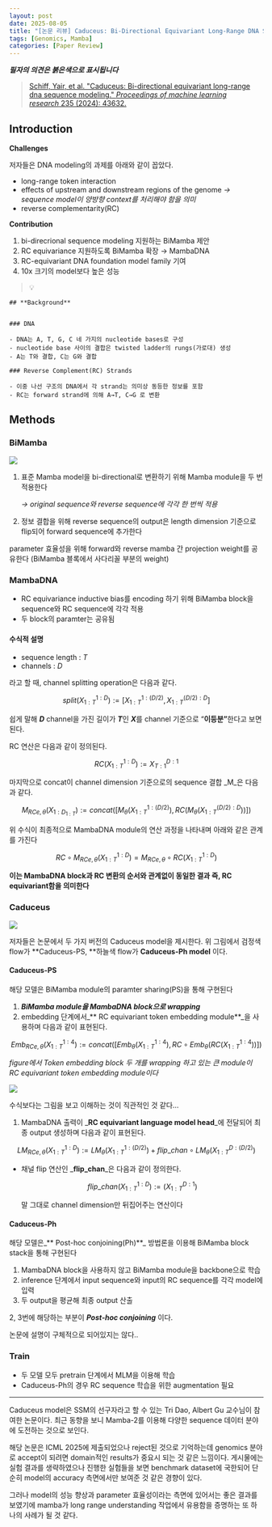 ```yaml
---
layout: post
date: 2025-08-05
title: "[논문 리뷰] Caduceus: Bi-Directional Equivariant Long-Range DNA Sequence Modeling"
tags: [Genomics, Mamba]
categories: [Paper Review]
---
```


<span class="notion-red">_**필자의 의견은 붉은색으로 표시됩니다**_</span>


> [Schiff, Yair, et al. "Caduceus: Bi-directional equivariant long-range dna sequence modeling." ](https://pmc.ncbi.nlm.nih.gov/articles/PMC12189541/)[_Proceedings of machine learning research_](https://pmc.ncbi.nlm.nih.gov/articles/PMC12189541/)[ 235 (2024): 43632.](https://pmc.ncbi.nlm.nih.gov/articles/PMC12189541/)



## Introduction


**Challenges**


저자들은 DNA modeling의 과제를 아래와 같이 꼽았다.

- long-range token interaction
- effects of upstream and downstream regions of the genome 
_→ sequence model이 양방향 context를 처리해야 함을 의미_
- reverse complementarity(RC)

**Contribution**

1. bi-direcrional sequence modeling 지원하는 BiMamba 제안
1. RC equivariance 지원하도록 BiMamba 확장 → MambaDNA
1. RC-equivariant DNA foundation model family 기여
1. 10x 크기의 model보다 높은 성능

> 💡 


	## **Background**


	### DNA

	- DNA는 A, T, G, C 네 가지의 nucleotide bases로 구성
	- nucleotide base 사이의 결합은 twisted ladder의 rungs(가로대) 생성
	- A는 T와 결합, C는 G와 결합

	### Reverse Complement(RC) Strands

	- 이중 나선 구조의 DNA에서 각 strand는 의미상 동등한 정보를 포함
	- RC는 forward strand에 의해 A→T, C→G 로 변환


## Methods



### BiMamba


![](https://prod-files-secure.s3.us-west-2.amazonaws.com/542b861c-36a8-4051-84e5-8804b6728dba/2c247d59-7815-4980-99f0-8f0d21f445a7/image.png?X-Amz-Algorithm=AWS4-HMAC-SHA256&X-Amz-Content-Sha256=UNSIGNED-PAYLOAD&X-Amz-Credential=ASIAZI2LB466VSNKTP77%2F20251004%2Fus-west-2%2Fs3%2Faws4_request&X-Amz-Date=20251004T131253Z&X-Amz-Expires=3600&X-Amz-Security-Token=IQoJb3JpZ2luX2VjEML%2F%2F%2F%2F%2F%2F%2F%2F%2F%2FwEaCXVzLXdlc3QtMiJHMEUCIQCI%2BWzgALtVZjYDibK19F8HGmAhNsdTKPkNy5uYQbtAfgIgQtFWhnuM8M1va8rlxWbCfbBmAYayUa2yHsA9HRxxVwUq%2FwMIWxAAGgw2Mzc0MjMxODM4MDUiDBbk4w1e0wNXn94lpircA6b%2BXTh7ya28ArvvR9YecrbS76cwj08TbfTEoPE036Z5NRZzPQVW13Tds6nKz8OCuk04RKXP0i8DkkDWSs85F7y5UNt4MSMJoXPLeXQPezpyYTEmENSo8Zt7D3SAlT%2Bnc3yy88Fo6X9wyw0qLOOT%2BHLXblGsgDYXWUqakeyhp2LxnppXlirONmMkb6vizVDNEo7RIWbAuk6pAvkai%2BkNfPgntwWwYcpLqI3AcdXBN0AuLoj9o3KiJ9FoLEaDh5usvl5X9t01j%2BRbOfLZNLXtmXu4r5OzuMqUftyNUyenevuAkSTIOra0bH1molzvI5lRcFPEaKQnFprlQd9jwJd4SrcYZQAEXKBhXHShcmeNyHsmF6BmekgCV5JHKWlvnNFFGxTcjFaS1AfHx4rZW5li1Eeb8d3kyCSq6AuJ7UsbJDV0B36xwmnjfAx50pG2o3uPZJWjKNAIV2hjb0SzUd94XTo2iEoiUA0uYzmx5ddpwW5d3HI4gJy44T13xfu1xOfaWZFYXrt%2Fc65y2Wxdg4A5WFBcI9PYVSoNMb5Xs18bw2KUCfx1IaVLa9%2B3J%2BoyBe2TpudH12UlvZEaAAhEt7MLbiRByDV%2B%2FQn2RWsibZu5P7dqJGsDxfbiGRun6RBkMLfhg8cGOqUBD0dcx1ITw7oR8aHkUz8Dp%2FjlA7QiluMqC4CGwzCzAzoODmcnrid%2FOvy3uXlsTP9%2FhlmPWRVMZLhwt0x%2BA72eB6OwPcfB8X6rFIirjGHqYCSzX%2FHktCnUEJ9BY5BKQmi1oUpmtdAowasZZakX%2FTiPWwZestNkLH%2FPH3liWMxRZfsW9L%2BjBmCyy7Ltp6O41%2FRHgbCd60XdiMQBXmpZKL5FzYHg9yNG&X-Amz-Signature=a6ca9501a4ff98dd52093c2f93ce2544d4b675143c74238a55d8dc63a7d95c6e&X-Amz-SignedHeaders=host&x-amz-checksum-mode=ENABLED&x-id=GetObject)

1. 표준 Mamba model을 bi-directional로 변환하기 위해 Mamba module을 두 번 적용한다

	_→ original sequence와 reverse sequence에 각각 한 번씩 적용_

1. 정보 결합을 위해 reverse sequence의 output은 length dimension 기준으로 flip되어 forward sequence에 추가한다

parameter 효율성을 위해 forward와 reverse mamba 간 projection weight를 공유한다 (BiMamba 블록에서 사다리꼴 부분의 weight)



### MambaDNA

- RC equivariance inductive bias를 encoding 하기 위해 BiMamba block을 sequence와 RC sequence에 각각 적용
- 두 block의 paramter는 공유됨


#### 수식적 설명

- sequence length : _T_
- channels : _D_

라고 할 때,  channel splitting operation은 다음과 같다.


$$
split(X^{1:D}_{1:T}):=[X^{1:(D/2)}_{1:T},X^{(D/2):D}_{1:T}]
$$


<span class="notion-red">쉽게 말해 </span><span class="notion-red">_**D**_</span><span class="notion-red"> channel을 가진 길이가 </span><span class="notion-red">_**T**_</span><span class="notion-red">인 </span><span class="notion-red">_**X**_</span><span class="notion-red">를 channel 기준으로 “</span><span class="notion-red">**이등분”**</span><span class="notion-red">한다고 보면 된다.</span>


RC 연산은 다음과 같이 정의된다.


$$
RC(X^{1:D}_{1:T}):=X^{D:1}_{T:1}
$$


마지막으로 concat이 channel dimension 기준으로의 sequence 결합 _M_은 다음과 같다.


$$
M_{RCe,\theta}(X_{1:D_{1:T}}):=concat([M_{\theta}(X^{1:(D/2)}_{1:T}),RC(M_{\theta}(X^{(D/2):D}_{1:T}))])
$$


위 수식이 최종적으로 MambaDNA module의 연산 과정을 나타내며 아래와 같은 관계를 가진다


$$
RC\circ M_{RCe,\theta}(X^{1:D}_{1:T}) = M_{RCe,\theta} \circ RC(X^{1:D}_{1:T})
$$


**이는 MambaDNA block과 RC 변환의 순서와 관계없이 동일한 결과 즉, RC equivariant함을 의미한다**



### Caduceus


![](https://prod-files-secure.s3.us-west-2.amazonaws.com/542b861c-36a8-4051-84e5-8804b6728dba/f94a60d7-8145-473b-aef9-7c68d3ec604a/image.png?X-Amz-Algorithm=AWS4-HMAC-SHA256&X-Amz-Content-Sha256=UNSIGNED-PAYLOAD&X-Amz-Credential=ASIAZI2LB466VSNKTP77%2F20251004%2Fus-west-2%2Fs3%2Faws4_request&X-Amz-Date=20251004T131253Z&X-Amz-Expires=3600&X-Amz-Security-Token=IQoJb3JpZ2luX2VjEML%2F%2F%2F%2F%2F%2F%2F%2F%2F%2FwEaCXVzLXdlc3QtMiJHMEUCIQCI%2BWzgALtVZjYDibK19F8HGmAhNsdTKPkNy5uYQbtAfgIgQtFWhnuM8M1va8rlxWbCfbBmAYayUa2yHsA9HRxxVwUq%2FwMIWxAAGgw2Mzc0MjMxODM4MDUiDBbk4w1e0wNXn94lpircA6b%2BXTh7ya28ArvvR9YecrbS76cwj08TbfTEoPE036Z5NRZzPQVW13Tds6nKz8OCuk04RKXP0i8DkkDWSs85F7y5UNt4MSMJoXPLeXQPezpyYTEmENSo8Zt7D3SAlT%2Bnc3yy88Fo6X9wyw0qLOOT%2BHLXblGsgDYXWUqakeyhp2LxnppXlirONmMkb6vizVDNEo7RIWbAuk6pAvkai%2BkNfPgntwWwYcpLqI3AcdXBN0AuLoj9o3KiJ9FoLEaDh5usvl5X9t01j%2BRbOfLZNLXtmXu4r5OzuMqUftyNUyenevuAkSTIOra0bH1molzvI5lRcFPEaKQnFprlQd9jwJd4SrcYZQAEXKBhXHShcmeNyHsmF6BmekgCV5JHKWlvnNFFGxTcjFaS1AfHx4rZW5li1Eeb8d3kyCSq6AuJ7UsbJDV0B36xwmnjfAx50pG2o3uPZJWjKNAIV2hjb0SzUd94XTo2iEoiUA0uYzmx5ddpwW5d3HI4gJy44T13xfu1xOfaWZFYXrt%2Fc65y2Wxdg4A5WFBcI9PYVSoNMb5Xs18bw2KUCfx1IaVLa9%2B3J%2BoyBe2TpudH12UlvZEaAAhEt7MLbiRByDV%2B%2FQn2RWsibZu5P7dqJGsDxfbiGRun6RBkMLfhg8cGOqUBD0dcx1ITw7oR8aHkUz8Dp%2FjlA7QiluMqC4CGwzCzAzoODmcnrid%2FOvy3uXlsTP9%2FhlmPWRVMZLhwt0x%2BA72eB6OwPcfB8X6rFIirjGHqYCSzX%2FHktCnUEJ9BY5BKQmi1oUpmtdAowasZZakX%2FTiPWwZestNkLH%2FPH3liWMxRZfsW9L%2BjBmCyy7Ltp6O41%2FRHgbCd60XdiMQBXmpZKL5FzYHg9yNG&X-Amz-Signature=30c8570abb1ef93158407681757add30cb85b5f235bc28349ef1d2d90280ad65&X-Amz-SignedHeaders=host&x-amz-checksum-mode=ENABLED&x-id=GetObject)


저자들은 논문에서 두 가지 버전의 Caduceus model을 제시한다. 위 그림에서 검정색 flow가 **Caduceus-PS, **하늘색 flow가 **Caduceus-Ph model** 이다.



#### Caduceus-PS


해당 모델은 BiMamba module의 paramter sharing(PS)을 통해 구현된다

1. _**BiMamba module을 MambaDNA block으로 wrapping**_
1. embedding 단계에서_** RC equivariant token embedding module**_을 사용하며 다음과 같이 표현된다.

$$
Emb_{RCe,\theta}(X^{1:4}_{1:T}):=concat([Emb_{\theta}(X^{1:4}_{1:T}),RC \circ Emb_{\theta}(RC(X^{1:4}_{1:T}))])
$$


_figure에서 Token embedding block 두 개를 wrapping 하고 있는 큰 module이 RC equivariant token embedding module이다_


![](https://prod-files-secure.s3.us-west-2.amazonaws.com/542b861c-36a8-4051-84e5-8804b6728dba/b175e4da-71eb-4e91-8c23-a06dabe673c9/image.png?X-Amz-Algorithm=AWS4-HMAC-SHA256&X-Amz-Content-Sha256=UNSIGNED-PAYLOAD&X-Amz-Credential=ASIAZI2LB466VSNKTP77%2F20251004%2Fus-west-2%2Fs3%2Faws4_request&X-Amz-Date=20251004T131254Z&X-Amz-Expires=3600&X-Amz-Security-Token=IQoJb3JpZ2luX2VjEML%2F%2F%2F%2F%2F%2F%2F%2F%2F%2FwEaCXVzLXdlc3QtMiJHMEUCIQCI%2BWzgALtVZjYDibK19F8HGmAhNsdTKPkNy5uYQbtAfgIgQtFWhnuM8M1va8rlxWbCfbBmAYayUa2yHsA9HRxxVwUq%2FwMIWxAAGgw2Mzc0MjMxODM4MDUiDBbk4w1e0wNXn94lpircA6b%2BXTh7ya28ArvvR9YecrbS76cwj08TbfTEoPE036Z5NRZzPQVW13Tds6nKz8OCuk04RKXP0i8DkkDWSs85F7y5UNt4MSMJoXPLeXQPezpyYTEmENSo8Zt7D3SAlT%2Bnc3yy88Fo6X9wyw0qLOOT%2BHLXblGsgDYXWUqakeyhp2LxnppXlirONmMkb6vizVDNEo7RIWbAuk6pAvkai%2BkNfPgntwWwYcpLqI3AcdXBN0AuLoj9o3KiJ9FoLEaDh5usvl5X9t01j%2BRbOfLZNLXtmXu4r5OzuMqUftyNUyenevuAkSTIOra0bH1molzvI5lRcFPEaKQnFprlQd9jwJd4SrcYZQAEXKBhXHShcmeNyHsmF6BmekgCV5JHKWlvnNFFGxTcjFaS1AfHx4rZW5li1Eeb8d3kyCSq6AuJ7UsbJDV0B36xwmnjfAx50pG2o3uPZJWjKNAIV2hjb0SzUd94XTo2iEoiUA0uYzmx5ddpwW5d3HI4gJy44T13xfu1xOfaWZFYXrt%2Fc65y2Wxdg4A5WFBcI9PYVSoNMb5Xs18bw2KUCfx1IaVLa9%2B3J%2BoyBe2TpudH12UlvZEaAAhEt7MLbiRByDV%2B%2FQn2RWsibZu5P7dqJGsDxfbiGRun6RBkMLfhg8cGOqUBD0dcx1ITw7oR8aHkUz8Dp%2FjlA7QiluMqC4CGwzCzAzoODmcnrid%2FOvy3uXlsTP9%2FhlmPWRVMZLhwt0x%2BA72eB6OwPcfB8X6rFIirjGHqYCSzX%2FHktCnUEJ9BY5BKQmi1oUpmtdAowasZZakX%2FTiPWwZestNkLH%2FPH3liWMxRZfsW9L%2BjBmCyy7Ltp6O41%2FRHgbCd60XdiMQBXmpZKL5FzYHg9yNG&X-Amz-Signature=c721a979dcb81bb349bed9be01bb502d6be2e0e94db48d470c7a0af538425e14&X-Amz-SignedHeaders=host&x-amz-checksum-mode=ENABLED&x-id=GetObject)


<span class="notion-red">수식보다는 그림을 보고 이해하는 것이 직관적인 것 같다…</span>

1. MambaDNA 출력이 _**RC equivariant language model head**_에 전달되어 최종 output 생성하며 다음과 같이 표현된다.

$$
LM_{RCe,\theta}(X^{1:D}_{1:T}):= LM_{\theta}(X^{1:(D/2)}_{1:T})+flip\_chan\circ LM_{\theta}(X^{D:(D/2)}_{1:T})
$$

- 채널 flip 연산인 _**flip\_chan**_은 다음과 같이 정의한다.

	$$
	flip\_chan(X^{1:D}_{1:T}):=(X^{D:1}_{1:T})
	$$


	말 그대로 channel dimension만 뒤집어주는 연산이다



#### Caduceus-Ph


해당 모델은_** Post-hoc conjoining(Ph)**_ 방법론을 이용해 BiMamba block stack을 통해 구현된다

1. MambaDNA block을 사용하지 않고 BiMamba module을 backbone으로 학습
1. inference 단계에서 input sequence와 input의 RC sequence를 각각 model에 입력
1. 두 output을 평균해 최종 output 산출

2, 3번에 해당하는 부분이 _**Post-hoc conjoining**_ 이다.


<span class="notion-red">논문에 설명이 구체적으로 되어있지는 않다..</span>



### Train

- 두 모델 모두 pretrain 단계에서 MLM을 이용해 학습
- Caduceus-Ph의 경우 RC sequence 학습을 위한 augmentation 필요

---


<span class="notion-red">Caduceus model은 SSM의 선구자라고 할 수 있는 Tri Dao, Albert Gu 교수님이 참여한 논문이다. 최근 동향을 보니 Mamba-2를 이용해 다양한 sequence 데이터 분야에 도전하는 것으로 보인다.</span>


<span class="notion-red">해당 논문은 ICML 2025에 제출되었으나 reject된 것으로 기억하는데 genomics 분야로 accept이 되려면 domain적인 results가 중요시 되는 것 같은 느낌이다. 게시물에는 실험 결과를 생략하였으나 진행한 실험들을 보면 benchmark dataset에 국한되어 단순히 model의 accuracy 측면에서만 보여준 것 같은 경향이 있다.</span>


<span class="notion-red">그러나 model의 성능 향상과 parameter 효율성이라는 측면에 있어서는 좋은 결과를 보였기에 mamba가 long range understanding 작업에서 유용함을 증명하는 또 하나의 사례가 될 것 같다.</span>

